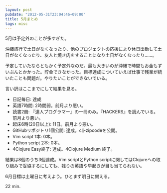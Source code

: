 ```yaml
---
layout: post
pubdate: "2012-05-31T23:04:46+09:00"
title: 5月まとめ
tags: misc
---
```

5月は予定外のことが多すぎた。

沖縄旅行で土日がなくなったり、他のプロジェクトの応援により休日出勤して土日がなくなったり、友人と焼き肉をすることになり土日がなくなったり……。

予定していたならともかく予定外なのだ。最も大きいのが沖縄で時間もお金もずいぶんとかかった。貯金できなかった。目標達成についていえば仕事で残業が続いたことも問題だ。やりたいことができないでいる。

言い訳はここまでにして結果を見る。

- 日記毎日: 達成
- 英語7時間: 2時間弱。前月より悪い。
- 読書2冊: 『達人プログラマー』の一冊のみ。『HACKERS』を読んでいる。前月より悪い。
- 起床6時(20日以上): 11日。前月より悪い。
- GitHubリポジトリ1個公開: 達成。clj-zipcodeを公開。
- Vim script 1本: 0本。
- Python script 2本: 0本。
- 4Clojure Easy終了: 達成。4Clojure Medium 終了。

結果は8個のうち3個達成。Vim scriptとPython scriptに関してはClojureへの取り組みで妥協するにしても、残りの英語や早起きが目も当てられない。

6月目標は土曜日に考えよう。ひとまず明日に備える。

22 min.
